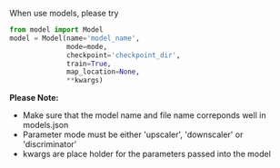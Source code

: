 When use models, please try
```python
from model import Model
model = Model(name='model_name', 
              mode=mode, 
              checkpoint='checkpoint_dir', 
              train=True, 
              map_location=None, 
              **kwargs)
```
**Please Note:**
* Make sure that the model name and file name correponds well in models.json
* Parameter mode must be either 'upscaler', 'downscaler' or 'discriminator'
* kwargs are place holder for the parameters passed into the model
